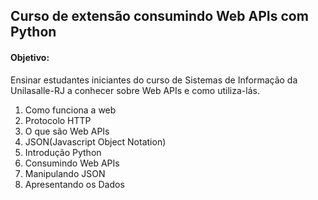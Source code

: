 ## Curso de extensão consumindo Web APIs com Python 

#### Objetivo: 

Ensinar estudantes iniciantes do curso de Sistemas de Informação da Unilasalle-RJ a conhecer sobre Web APIs e como utiliza-lás. 


1. Como funciona a web 
2. Protocolo HTTP 
3. O que são Web APIs 
4. JSON(Javascript Object Notation)
5. Introdução Python 
6. Consumindo Web APIs 
7. Manipulando JSON
8. Apresentando os Dados 

